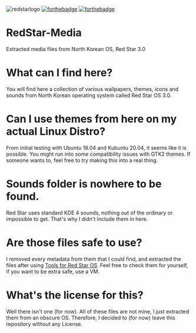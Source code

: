 ![redstarlogo](https://upload.wikimedia.org/wikipedia/commons/thumb/e/eb/Red_Star_OS_Logo.svg/1200px-Red_Star_OS_Logo.svg.png)
[![forthebadge](https://forthebadge.com/images/badges/check-it-out.svg)](https://forthebadge.com) [![forthebadge](https://forthebadge.com/images/badges/ctrl-c-ctrl-v.svg)](https://forthebadge.com)
# RedStar-Media
Extracted media files from North Korean OS, Red Star 3.0

# What can I find here?
You will find here a collection of various wallpapers, themes, icons and sounds from North Korean operating system called Red Star OS 3.0.

# Can I use themes from here on my actual Linux Distro?
From initial testing with Ubuntu 18.04 and Kubuntu 20.04, it seems like it is possible. You might run into some compatibility issues with GTK2 themes.
If someone wants to, feel free to try making this into a real thing.

# Sounds folder is nowhere to be found.
Red Star uses standard KDE 4 sounds, nothing out of the ordinary or impossible to get. That's why I didn't include them in here.

# Are those files safe to use?
I removed every metadata from them that I could find, and extracted the files after using [Tools for Red Star OS](https://github.com/takeshixx/redstar-tools).
Feel free to check them for yourself, if you want to be extra safe, use a VM.

# What's the license for this?
Well there isn't one (for now). All of these files are not mine, I just extracted them from an obscure OS. Therefore, I decided to (for now) leave this repository without any License.
